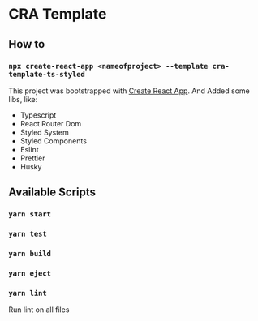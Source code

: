 # CRA Template

## How to

### `npx create-react-app <nameofproject> --template cra-template-ts-styled`

This project was bootstrapped with [Create React App](https://github.com/facebook/create-react-app). And Added some libs, like:

- Typescript
- React Router Dom
- Styled System
- Styled Components
- Eslint
- Prettier
- Husky

## Available Scripts

### `yarn start`
### `yarn test`
### `yarn build`
### `yarn eject`
### `yarn lint`
Run lint on all files
